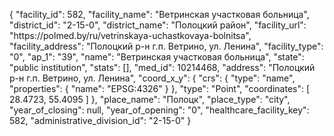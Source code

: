 {
    "facility_id": 582,
    "facility_name": "Ветринская участковая больница",
    "district_id": "2-15-0",
    "district_name": "Полоцкий район",
    "facility_url": "https:\/\/polmed.by\/ru\/vetrinskaya-uchastkovaya-bolnitsa",
    "facility_address": "Полоцкий р-н г.п. Ветрино, ул. Ленина",
    "facility_type": "0",
    "ap_1": "39",
    "name": "Ветринская участковая больница",
    "state": "public institution",
    "stats": [],
    "med_id": 10214468,
    "address": "Полоцкий р-н г.п. Ветрино, ул. Ленина",
    "coord_x_y": {
        "crs": {
            "type": "name",
            "properties": {
                "name": "EPSG:4326"
            }
        },
        "type": "Point",
        "coordinates": [
            28.4723,
            55.4095
        ]
    },
    "place_name": "Полоцк",
    "place_type": "city",
    "year_of_closing": null,
    "year_of_opening": "0",
    "healthcare_facility_key": 582,
    "administrative_division_id": "2-15-0"
}